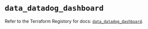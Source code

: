 # `data_datadog_dashboard`

Refer to the Terraform Registory for docs: [`data_datadog_dashboard`](https://registry.terraform.io/providers/datadog/datadog/3.31.0/docs/data-sources/dashboard).

